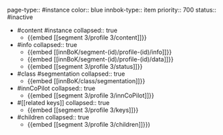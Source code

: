 page-type:: #instance
color:: blue
innbok-type:: item
priority:: 700
status:: #inactive

- #content #instance
  collapsed:: true
	- {{embed [[segment 3/profile 3/content]]}}
- #info
  collapsed:: true
	- {{embed [[innBoK/segment-(id)/profile-(id)/info]]}}
	- {{embed [[innBoK/segment-(id)/profile-(id)/data]]}}
	- {{embed [[segment 3/profile 3/status]]}}
- #class #segmentation
  collapsed:: true
	- {{embed [[innBoK/class/segmentation]]}}
- #innCoPilot
  collapsed:: true
	- {{embed [[segment 3/profile 3/innCoPilot]]}}
- #[[related keys]]
  collapsed:: true
	- {{embed [[segment 3/profile 3/keys]]}}
- #children
  collapsed:: true
	- {{embed [[segment 3/profile 3/children]]}})


